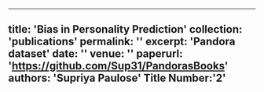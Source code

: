 
---
title: 'Bias in Personality Prediction'
collection: 'publications'
permalink: ''
excerpt: 'Pandora dataset'
date: ''
venue: ''
paperurl: 'https://github.com/Sup31/PandorasBooks'
authors: 'Supriya Paulose'
Title Number:'2'
---
